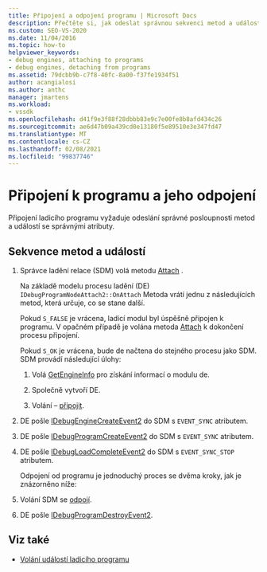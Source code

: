 ```yaml
---
title: Připojení a odpojení programu | Microsoft Docs
description: Přečtěte si, jak odeslat správnou sekvenci metod a událostí se správnými atributy pro připojení ladicího programu.
ms.custom: SEO-VS-2020
ms.date: 11/04/2016
ms.topic: how-to
helpviewer_keywords:
- debug engines, attaching to programs
- debug engines, detaching from programs
ms.assetid: 79dcbb9b-c7f8-40fc-8a00-f37fe1934f51
author: acangialosi
ms.author: anthc
manager: jmartens
ms.workload:
- vssdk
ms.openlocfilehash: d41f9e3f88f28dbbb83e9c7e00fe8b8afd434c26
ms.sourcegitcommit: ae6d47b09a439cd0e13180f5e89510e3e347fd47
ms.translationtype: MT
ms.contentlocale: cs-CZ
ms.lasthandoff: 02/08/2021
ms.locfileid: "99837746"
---
```

# <a name="attaching-and-detaching-to-a-program"></a>Připojení k programu a jeho odpojení
Připojení ladicího programu vyžaduje odeslání správné posloupnosti metod a událostí se správnými atributy.

## <a name="sequence-of-methods-and-events"></a>Sekvence metod a událostí

1. Správce ladění relace (SDM) volá metodu [Attach](../../extensibility/debugger/reference/idebugprogramnodeattach2-onattach.md) .

    Na základě modelu procesu ladění (DE) `IDebugProgramNodeAttach2::OnAttach` Metoda vrátí jednu z následujících metod, která určuje, co se stane další.

    Pokud `S_FALSE` je vrácena, ladicí modul byl úspěšně připojen k programu. V opačném případě je volána metoda [Attach](../../extensibility/debugger/reference/idebugengine2-attach.md) k dokončení procesu připojení.

    Pokud `S_OK` je vrácena, bude de načtena do stejného procesu jako SDM. SDM provádí následující úlohy:

   1. Volá [GetEngineInfo](../../extensibility/debugger/reference/idebugprogramnode2-getengineinfo.md) pro získání informací o modulu de.

   2. Společně vytvoří DE.

   3. Volání – [připojit](../../extensibility/debugger/reference/idebugengine2-attach.md).

2. DE pošle [IDebugEngineCreateEvent2](../../extensibility/debugger/reference/idebugenginecreateevent2.md) do SDM s `EVENT_SYNC` atributem.

3. DE pošle [IDebugProgramCreateEvent2](../../extensibility/debugger/reference/idebugprogramcreateevent2.md) do SDM s `EVENT_SYNC` atributem.

4. DE pošle [IDebugLoadCompleteEvent2](../../extensibility/debugger/reference/idebugloadcompleteevent2.md) do SDM s `EVENT_SYNC_STOP` atributem.

   Odpojení od programu je jednoduchý proces se dvěma kroky, jak je znázorněno níže:

5. Volání SDM se [odpojí](../../extensibility/debugger/reference/idebugprogram2-detach.md).

6. DE pošle [IDebugProgramDestroyEvent2](../../extensibility/debugger/reference/idebugprogramdestroyevent2.md).

## <a name="see-also"></a>Viz také
- [Volání událostí ladicího programu](../../extensibility/debugger/calling-debugger-events.md)

